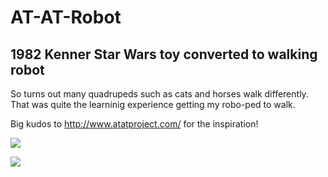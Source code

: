 # AT-AT-Robot

## 1982 Kenner Star Wars toy converted to walking robot

So turns out many quadrupeds such as cats and horses walk differently. That was quite the learninig experience getting my robo-ped to walk.

Big kudos to http://www.atatproject.com/ for the inspiration!

![](atat1.gif)

![](atat2.gif)


